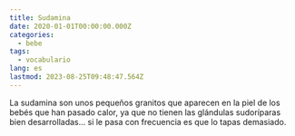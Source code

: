 ```yaml
---
title: Sudamina
date: 2020-01-01T00:00:00.000Z
categories:
  - bebe
tags:
  - vocabulario
lang: es
lastmod: 2023-08-25T09:48:47.564Z
---
```


La sudamina son unos pequeños granitos que aparecen en la piel de los bebés que han pasado calor, ya que no tienen las glándulas sudoríparas bien desarrolladas... si le pasa con frecuencia es que lo tapas demasiado.
